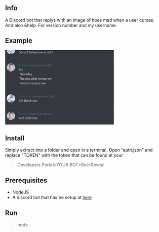 ## Info
A Discord bot that replys with an image of hoes mad when a user curses.
And also &help. For version number and my username.

## Example
![gif](./demo.gif)

## Install
Simply extract into a folder and open in a terminal.
Open "auth.json" and replace "TOKEN" with the token that can be found at your 
>Developers Portal>YOUR BOT>Bot>Reveal

## Prerequisites
- NodeJS
- A discord bot that has be setup at [here](https://discord.com/developers/applications)
## Run
> node .
